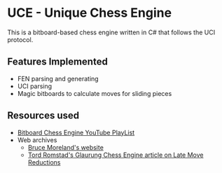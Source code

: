 # UCE - Unique Chess Engine
This is a bitboard-based chess engine written in C# that follows the UCI protocol.

## Features Implemented
- FEN parsing and generating
- UCI parsing
- Magic bitboards to calculate moves for sliding pieces

## Resources used
- [Bitboard Chess Engine YouTube PlayList](https://www.youtube.com/playlist?list=PLmN0neTso3Jxh8ZIylk74JpwfiWNI76Cs)
- Web archives
	- [Bruce Moreland's website](https://web.archive.org/web/20030802112417/http://www.brucemo.com/compchess/programming/index.htm)
	- [Tord Romstad's Glaurung Chess Engine article on Late Move Reductions](https://web.archive.org/web/20150212051846/http://www.glaurungchess.com/lmr.html)